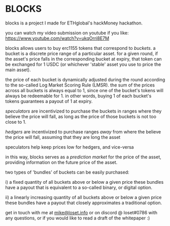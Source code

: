 # BLOCKS


blocks is a project I made for ETHglobal's hackMoney hackathon.

you can watch my video submission on youtube if you like:
https://www.youtube.com/watch?v=ukqOrri8E7M


blocks allows users to buy erc1155 tokens that correspond to _buckets_.
a bucket is a discrete price range of a particular asset.
for a given round, if the asset's price falls in the corresponding bucket at expiry, 
that token can be exchanged for 1 USDC (or whichever 'stable' asset you use to price the main asset).

the price of each bucket is dynamically adjusted during the round according to the so-called Log Market Scoring Rule (LMSR).
the sum of the prices across all buckets is always equal to 1, since one of the bucket's tokens will always be redeemable for 1.
in other words, buying 1 of each bucket's tokens guarantees a payout of 1 at expiry.

_speculators_ are incentivized to purchase the buckets in ranges where they believe the price will fall, 
as long as the price of those buckets is not too close to 1.

_hedgers_ are incentivized to purchase ranges _away_ from where the believe the price will fall,
assuming that they are long the asset

speculators help keep prices low for hedgers, and vice-versa

in this way, blocks serves as a _prediction market_ for the price of the asset,
providing information on the future price of the asset.

two types of 'bundles' of buckets can be easily purchased:

i) a fixed quantity of all buckets above or below a given price
these bundles have a payout that is equivalent to a so-called binary, or digital option.

ii) a linearly increasing quantity of all buckets above or below a given price
these bundles have a payout that closely approximates a traditional option.

get in touch with me at mike@loset.info or on discord @ loset#0786 with any questions, or if you would like to read a draft of the whitepaper :)
